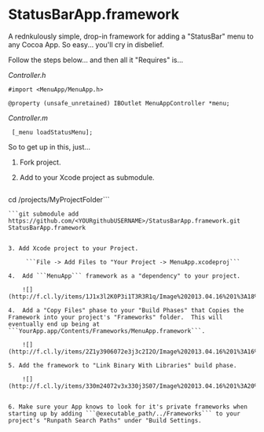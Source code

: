 StatusBarApp.framework
======================

A rednkulously simple, drop-in framework for adding a "StatusBar" menu to any Cocoa App.  So easy... you'll cry in disbelief.  

Follow the steps below… and then all it "Requires" is...

_Controller.h_

```#import <MenuApp/MenuApp.h>```

```@property (unsafe_unretained) IBOutlet MenuAppController	*menu;```

_Controller.m_

```	[_menu loadStatusMenu];```


So to get up in this, just…

1. Fork project.
2.  Add to your Xcode project as submodule.  

    ```
cd /projects/MyProjectFolder```
    
    ```git submodule add https://github.com/<YOURgithubUSERNAME>/StatusBarApp.framework.git StatusBarApp.framework
```

3. Add Xcode project to your Project.

     ```File -> Add Files to "Your Project -> MenuApp.xcodeproj```

4.  Add ```MenuApp``` framework as a "dependency" to your project.  

    ![](http://f.cl.ly/items/1J1x3l2K0P3i1T3R3R1q/Image%202013.04.16%201%3A18%3A09%20PM.png)

4.  Add a "Copy Files" phase to your "Build Phases" that Copies the Framework into your project's "Frameworks" folder.  This will eventually end up being at ```YourApp.app/Contents/Frameworks/MenuApp.framework```.  

    ![](http://f.cl.ly/items/2Z1y3906072e3j3c2I2O/Image%202013.04.16%201%3A16%3A26%20PM.png)

5. Add the framework to "Link Binary With Libraries" build phase.

    ![](http://f.cl.ly/items/330m24072v3x330j3S07/Image%202013.04.16%201%3A20%3A07%20PM.png)


6. Make sure your App knows to look for it's private frameworks when starting up by adding ```@executable_path/../Frameworks``` to your project's "Runpath Search Paths" under "Build Settings.



